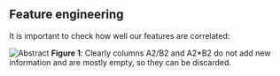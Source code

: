 ## Feature engineering

It is important to check how well our features are correlated:

![Abstract](https://github.com/hostas/EDA-and-ML-for-Perovskites/blob/master/Graphics/Correlation-of-descriptors.png)
**Figure 1**: Clearly columns A2/B2 and A2*B2 do not add new information and are mostly empty, so they can be discarded.
